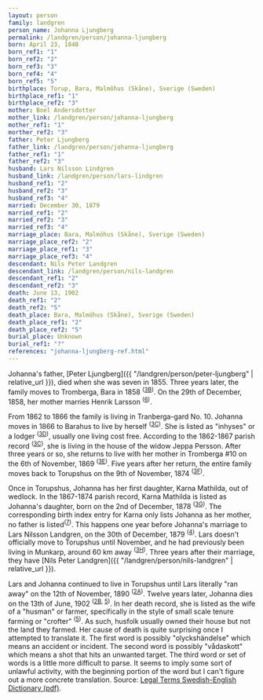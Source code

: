 ```yaml
---
layout: person
family: landgren
person_name: Johanna Ljungberg
permalink: /landgren/person/johanna-ljungberg
born: April 23, 1848
born_ref1: "1"
born_ref2: "2"
born_ref3: "3"
born_ref4: "4"
born_ref5: "5"
birthplace: Torup, Bara, Malmöhus (Skåne), Sverige (Sweden)
birthplace_ref1: "1"
birthplace_ref2: "3"
mother: Boel Andersdotter
mother_link: /landgren/person/johanna-ljungberg
mother_ref1: "1"
morther_ref2: "3"
father: Peter Ljungberg
father_link: /landgren/person/johanna-ljungberg
father_ref1: "1"
father_ref2: "3"
husband: Lars Nilsson Lindgren
husband_link: /landgren/person/lars-lindgren
husband_ref1: "2"
husband_ref2: "3"
husband_ref3: "4"
married: December 30, 1879
married_ref1: "2"
married_ref2: "3"
married_ref3: "4"
marriage_place: Bara, Malmöhus (Skåne), Sverige (Sweden)
marriage_place_ref2: "2"
marriage_place_ref1: "3"
marriage_place_ref3: "4"
descendant: Nils Peter Landgren
descendant_link: /landgren/person/nils-landgren
descendant_ref1: "2"
descendant_ref2: "3"
death: June 13, 1902
death_ref1: "2"
death_ref2: "5"
death_place: Bara, Malmöhus (Skåne), Sverige (Sweden)
death_place_ref1: "2"
death_place_ref2: "5"
burial_place: Unknown
burial_ref1: "?"
references: "johanna-ljungberg-ref.html"
---
```

Johanna's father, [Peter Ljungberg]({{ "/landgren/person/peter-ljungberg" | relative_url }}), died when she was seven in 1855. Three years later, the family moves to Tromberga, Bara in 1858 <sup>([3B](#3B))</sup>. On the 29th of December, 1858, her mother marries Henrik Larsson <sup>([6](#6))</sup>.

From 1862 to 1866 the family is living in Tranberga-gard No. 10. Johanna moves in 1866 to Barahus to live by herself <sup>([3C](#3C))</sup>. She is listed as "inhyses" or a lodger <sup>([3D](#3D))</sup>, usually one living cost free. According to the 1862-1867 parish record <sup>([3C](#3C))</sup>, she is living in the house of the widow Jeppa Persson. After three years or so, she returns to live with her mother in Tromberga #10 on the 6th of November, 1869 <sup>([3E](#3E))</sup>. Five years after her return, the entire family moves back to Torupshus on the 9th of November, 1874 <sup>([3F](#3F))</sup>.

Once in Torupshus, Johanna has her first daughter, Karna Mathilda, out of wedlock. In the 1867-1874 parish record, Karna Mathilda is listed as Johanna's daughter, born on the 2nd of December, 1878 <sup>([3G](#3G))</sup>. The corresponding birth index entry for Karna only lists Johanna as her mother, no father is listed<sup>([7](#7))</sup>. This happens one year before Johanna's marriage to Lars Nilsson Landgren, on the 30th of December, 1879 <sup>([4](#4))</sup>. Lars doesn't officially move to Torupshus until November, and he had previously been living in Munkarp, around 60 km away <sup>([3H](#3H))</sup>. Three years after their marriage, they have [Nils Peter Landgren]({{ "/landgren/person/nils-landgren" | relative_url }}).

Lars and Johanna continued to live in Torupshus until Lars literally "ran away" on the 12th of November, 1890 <sup>([2A](#2A))</sup>. Twelve years later, Johanna dies on the 13th of June, 1902 <sup>([2B](#2B), [5](#5))</sup>. In her death record, she is listed as the wife of a "husman" or farmer, specifically in the style of small scale tenure farming or "crofter" <sup>([5](#5))</sup>. As such, husfolk usually owned their house but not the land they farmed. Her cause of death is quite surprising once I attempted to translate it. The first word is possibly "olyckshändelse" which means an accident or incident. The second word is possibly "vådaskott" which means a shot that hits an unwanted target. The third word or set of words is a little more difficult to parse. It seems to imply some sort of unlawful activity, with the beginning portion of the word but I can't figure out a more concrete translation. Source: [Legal Terms Swedish-English Dictionary (pdf)](http://www.domstol.se/Publikationer/Ordlista/svensk-engelsk_ordlista.pdf).
